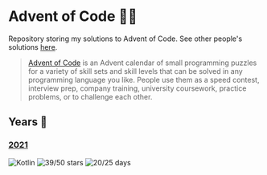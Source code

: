 # Advent of Code 🎄🌟
Repository storing my solutions to Advent of Code. See other people's solutions [here][awesome].

> [Advent of Code][aoc] is an Advent calendar of small programming puzzles for a variety of skill sets and skill
> levels that can be solved in any programming language you like. People use them as a speed contest, interview
> prep, company training, university coursework, practice problems, or to challenge each other.

## Years 📅
### [2021](aoc-2021-kotlin)
![Kotlin](https://img.shields.io/badge/Kotlin-grey?logo=Kotlin)
![39/50 stars](https://img.shields.io/badge/🌟%20stars-39/50-orange)
![20/25 days](https://img.shields.io/badge/📅%20days-20/25-blue)

[aoc]: https://adventofcode.com

[awesome]: https://github.com/Bogdanp/awesome-advent-of-code
